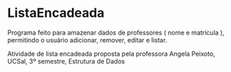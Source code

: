 # ListaEncadeada

Programa feito para amazenar dados de professores ( nome e matrícula ), permitindo o usuário adicionar, remover, editar e listar.

Atividade de lista encadeada proposta pela professora Angela Peixoto, UCSal, 3º semestre, Estrutura de Dados
